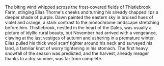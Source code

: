 The biting wind whipped across the frost-covered fields of Thistlebrook Farm, stinging Elias Thorne's cheeks and turning his already chapped lips a deeper shade of purple.  Dawn painted the eastern sky in bruised hues of violet and orange, a stark contrast to the monochrome landscape stretching before him.  Thistlebrook, nestled in the heart of the Dales, was usually a picture of idyllic rural beauty, but November had arrived with a vengeance, clawing at the last vestiges of autumn and ushering in a premature winter.  Elias pulled his thick wool scarf tighter around his neck and surveyed his land, a familiar knot of worry tightening in his stomach.  The first heavy snowfall of the season was predicted, and the harvest, already meager thanks to a dry summer, was far from complete.
